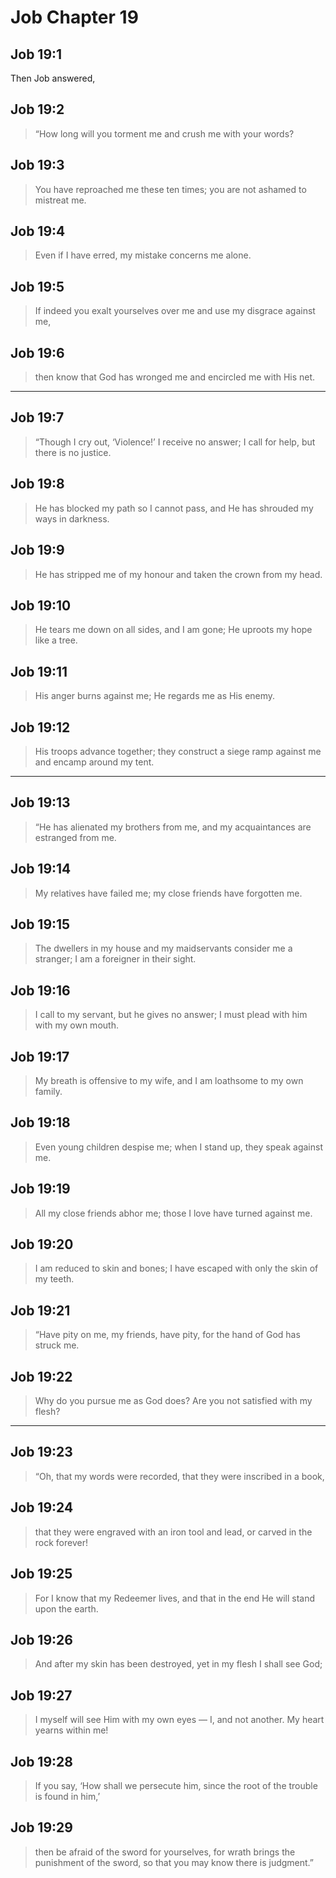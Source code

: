 # Job Chapter 19

## Job 19:1

Then Job answered,

## Job 19:2

> “How long will you torment me
> and crush me with your words?

## Job 19:3

> You have reproached me these ten times;
> you are not ashamed to mistreat me.

## Job 19:4

> Even if I have erred,
> my mistake concerns me alone.

## Job 19:5

> If indeed you exalt yourselves over me
> and use my disgrace against me,

## Job 19:6

> then know that God has wronged me
> and encircled me with His net.

---

## Job 19:7

> “Though I cry out, ‘Violence!’ I receive no answer;
> I call for help, but there is no justice.

## Job 19:8

> He has blocked my path so I cannot pass,
> and He has shrouded my ways in darkness.

## Job 19:9

> He has stripped me of my honour
> and taken the crown from my head.

## Job 19:10

> He tears me down on all sides,
> and I am gone; He uproots my hope like a tree.

## Job 19:11

> His anger burns against me;
> He regards me as His enemy.

## Job 19:12

> His troops advance together;
> they construct a siege ramp against me
> and encamp around my tent.

---

## Job 19:13

> “He has alienated my brothers from me,
> and my acquaintances are estranged from me.

## Job 19:14

> My relatives have failed me;
> my close friends have forgotten me.

## Job 19:15

> The dwellers in my house and my maidservants consider me a stranger;
> I am a foreigner in their sight.

## Job 19:16

> I call to my servant, but he gives no answer;
> I must plead with him with my own mouth.

## Job 19:17

> My breath is offensive to my wife,
> and I am loathsome to my own family.

## Job 19:18

> Even young children despise me;
> when I stand up, they speak against me.

## Job 19:19

> All my close friends abhor me;
> those I love have turned against me.

## Job 19:20

> I am reduced to skin and bones;
> I have escaped with only the skin of my teeth.

## Job 19:21

> “Have pity on me, my friends, have pity,
> for the hand of God has struck me.

## Job 19:22

> Why do you pursue me as God does?
> Are you not satisfied with my flesh?

---

## Job 19:23

> “Oh, that my words were recorded,
> that they were inscribed in a book,

## Job 19:24

> that they were engraved with an iron tool and lead,
> or carved in the rock forever!

## Job 19:25

> For I know that my Redeemer lives,
> and that in the end He will stand upon the earth.

## Job 19:26

> And after my skin has been destroyed,
> yet in my flesh I shall see God;

## Job 19:27

> I myself will see Him with my own eyes
> — I, and not another.
> My heart yearns within me!

## Job 19:28

> If you say, ‘How shall we persecute him,
> since the root of the trouble is found in him,’

## Job 19:29

> then be afraid of the sword for yourselves,
> for wrath brings the punishment of the sword,
> so that you may know there is judgment.”
